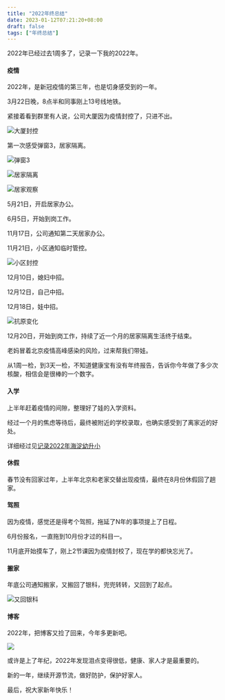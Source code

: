 ```yaml
---
title: "2022年终总结"
date: 2023-01-12T07:21:20+08:00
draft: false
tags: ["年终总结"]
---
```


2022年已经过去1周多了，记录一下我的2022年。

#### 疫情

2022年，是新冠疫情的第三年，也是切身感受到的一年。

3月22日晚，8点半和同事刚上13号线地铁。

紧接着看到群里有人说，公司大厦因为疫情封控了，只进不出。

![大厦封控](大厦封控.jpg)

第一次感受弹窗3，居家隔离。

![弹窗3](弹窗3.jpg)

![居家隔离](居家隔离.jpg)

![居家观察](居家观察.jpg)

5月21日，开启居家办公。

6月5日，开始到岗工作。

11月17日，公司通知第二天居家办公。

11月21日，小区通知临时管控。

![小区封控](小区封控.jpg)

12月10日，媳妇中招。

12月12日，自己中招。

12月18日，娃中招。

![抗原变化](抗原变化.jpg)

12月20日，开始到岗工作，持续了近一个月的居家隔离生活终于结束。

老妈冒着北京疫情高峰感染的风险，过来帮我们带娃。

从1周一检，到3天一检，不知道健康宝有没有年终报告，告诉你今年做了多少次核酸，相信会是很棒的一个数字。

#### 入学

上半年赶着疫情的间隙，整理好了娃的入学资料。

经过一个月的焦虑等待后，最终被附近的学校录取，也确实感受到了离家近的好处。

详细经过见[记录2022年海淀幼升小](https://liudon.com/posts/%E8%AE%B0%E5%BD%952022%E5%B9%B4%E6%B5%B7%E6%B7%80%E5%B9%BC%E5%8D%87%E5%B0%8F/)

#### 休假

春节没有回家过年，上半年北京和老家交替出现疫情，最终在8月份休假回了趟家。

#### 驾照

因为疫情，感觉还是得考个驾照，拖延了N年的事项提上了日程。

6月份报名，一直拖到10月份才过的科目一。

11月底开始摸车了，刚上2节课因为疫情封校了，现在学的都快忘光了。

#### 搬家

年底公司通知搬家，又搬回了银科，兜兜转转，又回到了起点。

![又回银科](20230221153216.jpg)

#### 博客
2022年，把博客又捡了回来，今年多更新吧。

![](202301161440442.png)

或许是上了年纪，2022年发现泪点变得很低，健康、家人才是最重要的。

新的一年，继续开源节流，做好防护，保护好家人。

最后，祝大家新年快乐！
